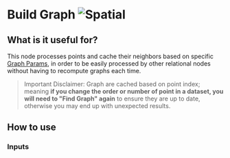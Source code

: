 # Build Graph ![Spatial](https://img.shields.io/badge/Spatial-955195)

## What is it useful for?
This node processes points and cache their neighbors based on specific [Graph Params](PCGExGraphParams.md), in order to be easily processed by other relational nodes without having to recompute graphs each time.

> Important Disclaimer: Graph are cached based on point index; meaning **if you change the order or number of point in a dataset, you will need to "Find Graph" again** to ensure they are up to date, otherwise you may end up with unexpected results.

## How to use
### Inputs